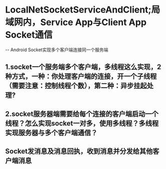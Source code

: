 # LocalNetSocketServiceAndClient;局域网内，Service App与Client App Socket通信

-- Android Socket实现多个客户端连接同一个服务端
## 1.socket一个服务端多个客户端，多线程这么实现，2种方式，一种：你处理客户端的连接，开一个子线程（需要注意：控制线程个数），第二种：异步挂起处理?
## 2.socket服务器端需要给每个连接的客户端启动一个线程？怎么实现socket一对多，使用多线程？多线程实现服务器与多个客户端通信？

## Socket发消息及消息回执，收到消息并分发给其他客户端消息

